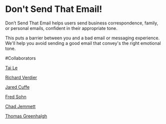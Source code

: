 Don't Send That Email!
=====================


Don’t Send That Email helps users send business correspondence, family, or personal emails, confident in their appropriate tone.

This puts a barrier between you and a bad email or messaging experience. We'll help you avoid sending a good email that convey's the right emotional tone.


#Collaborators

[Tai Le](https://github.com/Ta1grr)

[Richard Verdier](https://github.com/rverdi642)

[Jared Cuffe](https://github.com/jcuffe)

[Fred Sohn](https://github.com/fron12)

[Chad Jemmett](https://github.com/ceejaay)

[Thomas Greenhalgh](https://github.com/tgreenhalgh)



